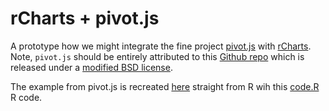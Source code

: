 rCharts + pivot.js
===============

A prototype how we might integrate the fine project [pivot.js](http://rjackson.github.io/pivot.js/)
with [rCharts](http://rCharts.io).  Note, `pivot.js` should be entirely attributed to this [Github repo](https://github.com/rjackson/pivot.js) 
which is released under a [modified BSD license](https://github.com/rjackson/pivot.js/blob/master/LICENSE).

The example from pivot.js is recreated [here](http://timelyportfolio.github.io/rCharts_pivotjs/index_rCharts.html) straight from R
wih this [code.R](https://github.com/timelyportfolio/rCharts_pivotjs/blob/gh-pages/code.R) R code.

